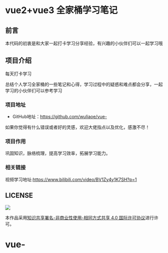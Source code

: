 # vue2+vue3 全家桶学习笔记

## 前言

本代码的初衷是和大家一起打卡学习分享经验，有兴趣的小伙伴们可以一起学习哦

## 项目介绍

每天打卡学习

总结个人学习全家桶的一些笔记和心得，学习过程中的疑惑和难点都会分享，一起学习的小伙伴们可以参考学习

### 项目地址

- GitHub地址：<https://github.com/wuliaoe/vue->

如果你觉得有什么错误或者好的灵感，欢迎大佬指点以及优化，感激不尽！

### 项目作用

巩固知识，脉络梳理，提高学习效率，拓展学习能力。

### 相关链接

视频学习地址:<https://www.bilibili.com/video/BV1Zy4y1K7SH?p=1>


## LICENSE

![](http://img.smyhvae.com/20210331_CC-BY-NC-SA.png)

本作品采用[知识共享署名-非商业性使用-相同方式共享 4.0 国际许可协议](https://creativecommons.org/licenses/by-nc-sa/4.0/)进行许可。
# vue-

